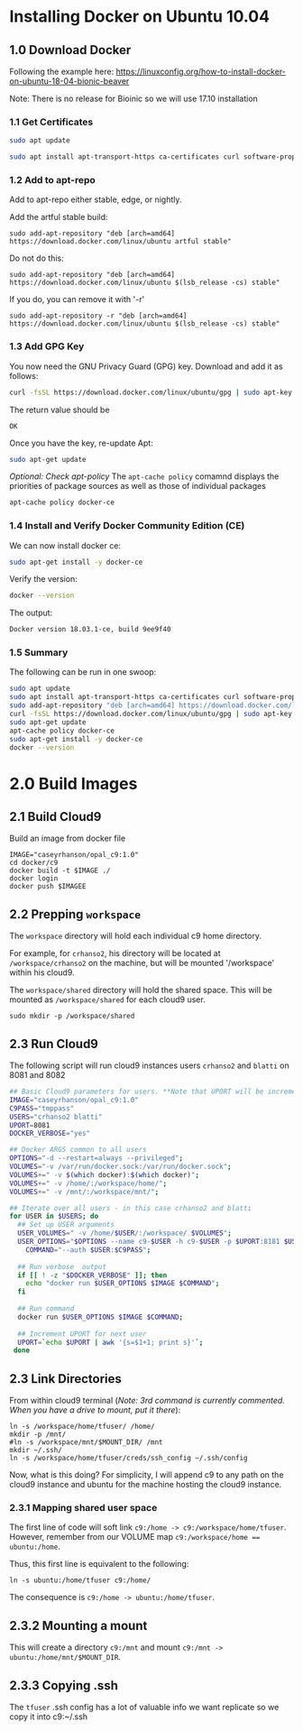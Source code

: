 # Installing Docker on Ubuntu 10.04

## 1.0 Download Docker

Following the example here: https://linuxconfig.org/how-to-install-docker-on-ubuntu-18-04-bionic-beaver

Note: There is no release for Bioinic so we will use 17.10 installation

### 1.1 Get Certificates

```bash
sudo apt update

sudo apt install apt-transport-https ca-certificates curl software-properties-common
```
### 1.2 Add to apt-repo

Add to apt-repo either stable, edge, or nightly.


Add the artful stable build:
```
sudo add-apt-repository "deb [arch=amd64] https://download.docker.com/linux/ubuntu artful stable"
```

Do not do this:
```
sudo add-apt-repository "deb [arch=amd64] https://download.docker.com/linux/ubuntu $(lsb_release -cs) stable"
```

If you do, you can remove it with '-r'
```
sudo add-apt-repository -r "deb [arch=amd64] https://download.docker.com/linux/ubuntu $(lsb_release -cs) stable"
```


### 1.3 Add GPG Key
You now need the GNU Privacy Guard (GPG) key. Download and add it as follows:

```bash
curl -fsSL https://download.docker.com/linux/ubuntu/gpg | sudo apt-key add -
```

The return value should be
```
OK
```

Once you have the key, re-update Apt:
```bash
sudo apt-get update
```

*Optional: Check apt-policy*
The `apt-cache policy` comamnd displays the priorities of package sources as well as those of individual packages
```bash
apt-cache policy docker-ce
```

### 1.4 Install and Verify Docker Community Edition (CE)

We can now install docker ce:

```bash
sudo apt-get install -y docker-ce
```

Verify the version:

```bash
docker --version
```

The output:
```bash
Docker version 18.03.1-ce, build 9ee9f40
```
### 1.5 Summary 

The following can be run in one swoop:

```sh
sudo apt update
sudo apt install apt-transport-https ca-certificates curl software-properties-common
sudo add-apt-repository "deb [arch=amd64] https://download.docker.com/linux/ubuntu artful stable"
curl -fsSL https://download.docker.com/linux/ubuntu/gpg | sudo apt-key add -
sudo apt-get update
apt-cache policy docker-ce
sudo apt-get install -y docker-ce
docker --version
```

# 2.0 Build Images
## 2.1 Build Cloud9

Build an image from docker file
```
IMAGE="caseyrhanson/opal_c9:1.0"
cd docker/c9
docker build -t $IMAGE ./
docker login
docker push $IMAGEE
```

## 2.2 Prepping `workspace`
The `workspace` directory will hold each individual c9 home directory.

For example, for `crhanso2`, his directory will be located at `/workspace/crhanso2` on the machine, but will be mounted '/workspace' within his cloud9. 

The `workspace/shared` directory will hold the shared space. This will be mounted as `/workspace/shared` for each cloud9 user.

```
sudo mkdir -p /workspace/shared
```

## 2.3 Run Cloud9
The following script will run cloud9 instances users `crhanso2` and `blatti` on 8081 and 8082
```bash
## Basic Cloud9 parameters for users. **Note that UPORT will be incremented**.
IMAGE="caseyrhanson/opal_c9:1.0"
C9PASS="tmppass"
USERS="crhanso2 blatti"
UPORT=8081
DOCKER_VERBOSE="yes"

## Docker ARGS common to all users
OPTIONS="-d --restart=always --privileged";
VOLUMES="-v /var/run/docker.sock:/var/run/docker.sock";
VOLUMES+=" -v $(which docker):$(which docker)";
VOLUMES+=" -v /home/:/workspace/home/";
VOLUMES+=" -v /mnt/:/workspace/mnt/";

## Iterate over all users - in this case crhanso2 and blatti
for USER in $USERS; do
  ## Set up USER arguments
  USER_VOLUMES=" -v /home/$USER/:/workspace/ $VOLUMES";
  USER_OPTIONS="$OPTIONS --name c9-$USER -h c9-$USER -p $UPORT:8181 $USER_VOLUMES";
	COMMAND="--auth $USER:$C9PASS";
  
  ## Run verbose  output
  if [[ ! -z "$DOCKER_VERBOSE" ]]; then
    echo "docker run $USER_OPTIONS $IMAGE $COMMAND";
  fi
  
  ## Run command
  docker run $USER_OPTIONS $IMAGE $COMMAND;
  
  ## Increment UPORT for next user
  UPORT=`echo $UPORT | awk '{s=$1+1; print s}'`;
 done
```

## 2.3 Link Directories
From within cloud9 terminal (*Note: 3rd command is currently commented. When you have a drive to mount, put it there*):

```
ln -s /workspace/home/tfuser/ /home/
mkdir -p /mnt/
#ln -s /workspace/mnt/$MOUNT_DIR/ /mnt
mkdir ~/.ssh/
ln -s /workspace/home/tfuser/creds/ssh_config ~/.ssh/config
```

Now, what is this doing?
For simplicity, I will append c9 to any path on the cloud9 instance and ubuntu for the machine hosting the cloud9 instance.

### 2.3.1 Mapping shared user space
The first line of code will soft link `c9:/home -> c9:/workspace/home/tfuser`.
However, remember from our VOLUME map `c9:/workspace/home == ubuntu:/home`.

Thus, this first line is equivalent to the following:
```
ln -s ubuntu:/home/tfuser c9:/home/
```

The consequence is `c9:/home -> ubuntu:/home/tfuser`.


## 2.3.2 Mounting a mount
This will create a directory `c9:/mnt` and mount `c9:/mnt -> ubuntu:/home/mnt/$MOUNT_DIR`.

## 2.3.3 Copying .ssh
The `tfuser` .ssh config has a lot of valuable info we want replicate so we copy it into c9:~/.ssh


